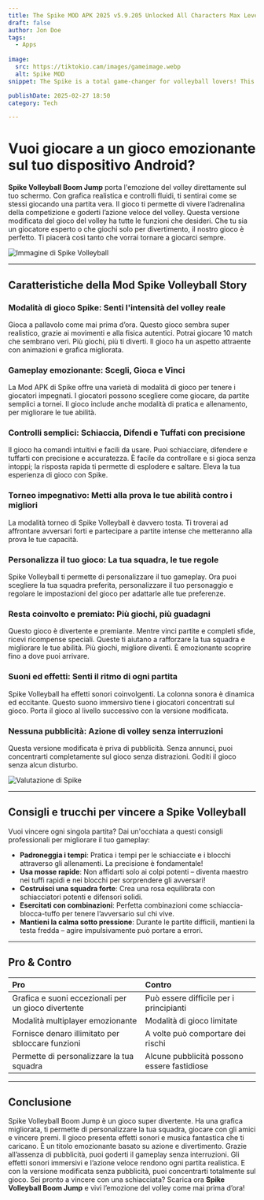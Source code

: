 ```yaml
---
title: The Spike MOD APK 2025 v5.9.205 Unlocked All Characters Max Level
draft: false
author: Jon Doe 
tags:
  - Apps
  
image:
  src: https://tiktokio.cam/images/gameimage.webp
  alt: Spike MOD
snippet: The Spike is a total game-changer for volleyball lovers! This exciting volleyball game would take your skills to the next level! It is a place where you compete with your opponents, which will help you to stay focused and build confidence. 

publishDate: 2025-02-27 18:50
category: Tech

---
```


# Vuoi giocare a un gioco emozionante sul tuo dispositivo Android?

**Spike Volleyball Boom Jump** porta l'emozione del volley direttamente sul tuo schermo. Con grafica realistica e controlli fluidi, ti sentirai come se stessi giocando una partita vera. Il gioco ti permette di vivere l’adrenalina della competizione e goderti l’azione veloce del volley.
Questa versione modificata del gioco del volley ha tutte le funzioni che desideri. Che tu sia un giocatore esperto o che giochi solo per divertimento, il nostro gioco è perfetto. Ti piacerà così tanto che vorrai tornare a giocarci sempre.

![Immagine di Spike Volleyball](https://tiktokio.cam/images/gameimage.webp )

---

## **Caratteristiche della Mod Spike Volleyball Story**

### **Modalità di gioco Spike: Senti l'intensità del volley reale**
Gioca a pallavolo come mai prima d’ora. Questo gioco sembra super realistico, grazie ai movimenti e alla fisica autentici. Potrai giocare 10 match che sembrano veri. Più giochi, più ti diverti. Il gioco ha un aspetto attraente con animazioni e grafica migliorata.

### **Gameplay emozionante: Scegli, Gioca e Vinci**
La Mod APK di Spike offre una varietà di modalità di gioco per tenere i giocatori impegnati. I giocatori possono scegliere come giocare, da partite semplici a tornei. Il gioco include anche modalità di pratica e allenamento, per migliorare le tue abilità.

### **Controlli semplici: Schiaccia, Difendi e Tuffati con precisione**
Il gioco ha comandi intuitivi e facili da usare. Puoi schiacciare, difendere e tuffarti con precisione e accuratezza. È facile da controllare e si gioca senza intoppi; la risposta rapida ti permette di esplodere e saltare. Eleva la tua esperienza di gioco con Spike.

### **Torneo impegnativo: Metti alla prova le tue abilità contro i migliori**
La modalità torneo di Spike Volleyball è davvero tosta. Ti troverai ad affrontare avversari forti e partecipare a partite intense che metteranno alla prova le tue capacità.

### **Personalizza il tuo gioco: La tua squadra, le tue regole**
Spike Volleyball ti permette di personalizzare il tuo gameplay. Ora puoi scegliere la tua squadra preferita, personalizzare il tuo personaggio e regolare le impostazioni del gioco per adattarle alle tue preferenze.

### **Resta coinvolto e premiato: Più giochi, più guadagni**
Questo gioco è divertente e premiante. Mentre vinci partite e completi sfide, ricevi ricompense speciali. Queste ti aiutano a rafforzare la tua squadra e migliorare le tue abilità. Più giochi, migliore diventi. È emozionante scoprire fino a dove puoi arrivare.

### **Suoni ed effetti: Senti il ritmo di ogni partita**
Spike Volleyball ha effetti sonori coinvolgenti. La colonna sonora è dinamica ed eccitante. Questo suono immersivo tiene i giocatori concentrati sul gioco. Porta il gioco al livello successivo con la versione modificata.

### **Nessuna pubblicità: Azione di volley senza interruzioni**
Questa versione modificata è priva di pubblicità. Senza annunci, puoi concentrarti completamente sul gioco senza distrazioni. Goditi il gioco senza alcun disturbo.

![Valutazione di Spike](https://tiktokio.cam/images/spikerating.webp )

---

## **Consigli e trucchi per vincere a Spike Volleyball**

Vuoi vincere ogni singola partita? Dai un'occhiata a questi consigli professionali per migliorare il tuo gameplay:
- **Padroneggia i tempi**: Pratica i tempi per le schiacciate e i blocchi attraverso gli allenamenti. La precisione è fondamentale!
- **Usa mosse rapide**: Non affidarti solo ai colpi potenti – diventa maestro nei tuffi rapidi e nei blocchi per sorprendere gli avversari!
- **Costruisci una squadra forte**: Crea una rosa equilibrata con schiacciatori potenti e difensori solidi.
- **Esercitati con combinazioni**: Perfetta combinazioni come schiaccia-blocca-tuffo per tenere l’avversario sul chi vive.
- **Mantieni la calma sotto pressione**: Durante le partite difficili, mantieni la testa fredda – agire impulsivamente può portare a errori.

---

## **Pro & Contro**

| Pro | Contro |
| :---- | :---- |
| Grafica e suoni eccezionali per un gioco divertente | Può essere difficile per i principianti |
| Modalità multiplayer emozionante | Modalità di gioco limitate |
| Fornisce denaro illimitato per sbloccare funzioni | A volte può comportare dei rischi |
| Permette di personalizzare la tua squadra | Alcune pubblicità possono essere fastidiose |

---

## **Conclusione**

Spike Volleyball Boom Jump è un gioco super divertente. Ha una grafica migliorata, ti permette di personalizzare la tua squadra, giocare con gli amici e vincere premi. Il gioco presenta effetti sonori e musica fantastica che ti caricano. È un titolo emozionante basato su azione e divertimento. Grazie all’assenza di pubblicità, puoi goderti il gameplay senza interruzioni. Gli effetti sonori immersivi e l’azione veloce rendono ogni partita realistica. E con la versione modificata senza pubblicità, puoi concentrarti totalmente sul gioco. Sei pronto a vincere con una schiacciata? Scarica ora **Spike Volleyball Boom Jump** e vivi l’emozione del volley come mai prima d’ora!